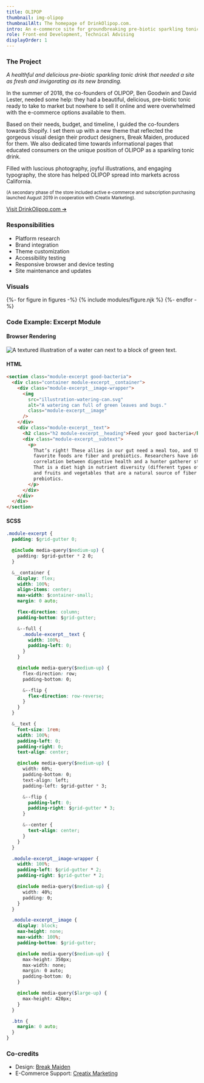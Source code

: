 ```yaml
---
title: OLIPOP
thumbnail: img-olipop
thumbnailAlt: The homepage of DrinkOlipop.com.
intro: An e-commerce site for groundbreaking pre-biotic sparkling tonic company OLIPOP, built around their fresh new brand.
role: Front-end Development, Technical Advising
displayOrder: 1
---
```


### The Project

_A healthful and delicious pre-biotic sparkling tonic drink that needed a site as fresh and invigorating as its new branding._

In the summer of 2018, the co-founders of OLIPOP, Ben Goodwin and David Lester, needed some help: they had a beautiful, delicious, pre-biotic tonic ready to take to market but nowhere to sell it online and were overwhelmed with the e-commerce options available to them.

Based on their needs, budget, and timeline, I guided the co-founders towards Shopify. I set them up with a new theme that reflected the gorgeous visual design their product designers, Break Maiden, produced for them. We also dedicated time towards informational pages that educated consumers on the unique position of OLIPOP as a sparkling tonic drink.

Filled with luscious photography, joyful illustrations, and engaging typography, the store has helped OLIPOP spread into markets across California.

<small>(A secondary phase of the store included active e-commerce and subscription purchasing launched August 2019 in cooperation with Creatix Marketing).</small>

[Visit DrinkOlipop.com &#10132;](https://drinkolipop.com/)

<aside>

### Responsibilities

- Platform research
- Brand integration
- Theme customization
- Accessibility testing
- Responsive browser and device testing
- Site maintenance and updates

</aside>

### Visuals

<div class="visuals">

{%- for figure in figures -%}
{% include modules/figure.njk %}
{%- endfor -%}

</div>

<div class="code">

### Code Example: Excerpt Module

#### Browser Rendering

<picture>
  <source srcset="/images/img-olipop-code-example.webp 1200w" type="image/webp">
  <img src="/images/img-olipop-code-example.png" alt="A textured illustration of a water can next to a block of green text.">
</picture>

<div class="code__html">

#### HTML

```html
<section class="module-excerpt good-bacteria">
  <div class="container module-excerpt__container">
    <div class="module-excerpt__image-wrapper">
      <img
        src="illustration-watering-can.svg"
        alt="A watering can full of green leaves and bugs."
        class="module-excerpt__image"
      />
    </div>
    <div class="module-excerpt__text">
      <h2 class="h2 module-excerpt__heading">Feed your good bacteria</h2>
      <div class="module-excerpt__subtext">
        <p>
          That’s right! These allies in our gut need a meal too, and their
          favorite foods are fiber and prebiotics. Researchers have identified a
          correlation between digestive health and a hunter gatherer style diet.
          That is a diet high in nutrient diversity (different types of foods)
          and fruits and vegetables that are a natural source of fiber and
          prebiotics.
        </p>
      </div>
    </div>
  </div>
</section>
```

</div>

<div class="code__sass">

#### SCSS

```css
.module-excerpt {
  padding: $grid-gutter 0;

  @include media-query($medium-up) {
    padding: $grid-gutter * 2 0;
  }

  &__container {
    display: flex;
    width: 100%;
    align-items: center;
    max-width: $container-small;
    margin: 0 auto;

    flex-direction: column;
    padding-bottom: $grid-gutter;

    &--full {
      .module-excerpt__text {
        width: 100%;
        padding-left: 0;
      }
    }

    @include media-query($medium-up) {
      flex-direction: row;
      padding-bottom: 0;

      &--flip {
        flex-direction: row-reverse;
      }
    }
  }

  &__text {
    font-size: 1rem;
    width: 100%;
    padding-left: 0;
    padding-right: 0;
    text-align: center;

    @include media-query($medium-up) {
      width: 60%;
      padding-bottom: 0;
      text-align: left;
      padding-left: $grid-gutter * 3;

      &--flip {
        padding-left: 0;
        padding-right: $grid-gutter * 3;
      }

      &--center {
        text-align: center;
      }
    }
  }

  .module-excerpt__image-wrapper {
    width: 100%;
    padding-left: $grid-gutter * 2;
    padding-right: $grid-gutter * 2;

    @include media-query($medium-up) {
      width: 40%;
      padding: 0;
    }
  }

  .module-excerpt__image {
    display: block;
    max-height: none;
    max-width: 100%;
    padding-bottom: $grid-gutter;

    @include media-query($medium-up) {
      max-height: 350px;
      max-width: none;
      margin: 0 auto;
      padding-bottom: 0;
    }

    @include media-query($large-up) {
      max-height: 420px;
    }
  }

  .btn {
    margin: 0 auto;
  }
}
```

</div>

</div>

### Co-credits

- Design: [Break Maiden](https://www.breakmaiden.co/olipop)
- E-Commerce Support: [Creatix Marketing](http://creatix.io/)
